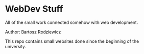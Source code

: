 # WebDev Stuff
All of the small work connected somehow with web development.

Author: Bartosz Rodziewicz

This repo contains small websites done since the beginning of the university.

